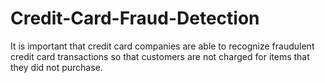# Credit-Card-Fraud-Detection

It is important that credit card companies are able to recognize fraudulent credit card transactions so that customers are not charged for items that they did not purchase.
